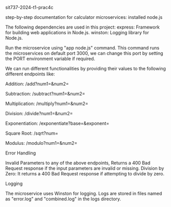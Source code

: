 sit737-2024-t1-prac4c

step-by-step documentation for calculator microservices: 
installed node.js 

The following dependencies are used in this project: express: Framework for building web applications in Node.js. winston: Logging library for Node.js.

Run the microservice using "app node.js" command. This command runs the microservices on default port 3000, we can change this port by setting the PORT environment variable if required.

We can run different functionalities by providing their values to the following different endpoints like: 

Addition: /add?num1=<num1>&num2=<num2>

Subtraction: /subtract?num1=<num1>&num2=<num2>

Multiplication: /multiply?num1=<num1>&num2=<num2>

Division: /divide?num1=<num1>&num2=<num2>

Exponentiation: /exponentiate?base=<base>&exponent=<exponent>

Square Root: /sqrt?num=<num>

Modulus: /modulo?num1=<num1>&num2=<num2>

Error Handling

Invalid Parameters to any of the above endpoints, Returns a 400 Bad Request response if the input parameters are invalid or missing. Division by Zero: It returns a 400 Bad Request response if attempting to divide by zero.

Logging

The microservice uses Winston for logging. Logs are stored in files named as "error.log" and "combined.log" in the logs directory.
